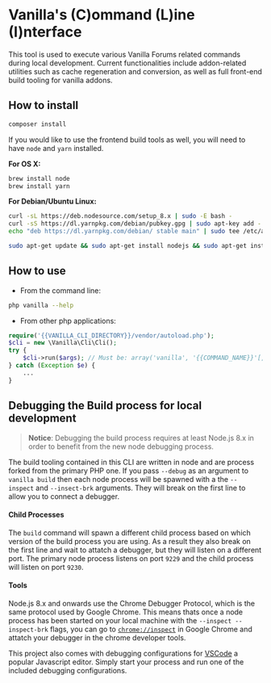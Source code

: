 # Vanilla's (C)ommand (L)ine (I)nterface

This tool is used to execute various Vanilla Forums related commands during local development.
Current functionalities include addon-related utilities such as cache regeneration and conversion,
as well as full front-end build tooling for vanilla addons.

## How to install

```bash
composer install
```

If you would like to use the frontend build tools as well, you will need to have `node` and `yarn` installed.

**For OS X:**
```bash
brew install node
brew install yarn
```

**For Debian/Ubuntu Linux:**
```bash
curl -sL https://deb.nodesource.com/setup_8.x | sudo -E bash -
curl -sS https://dl.yarnpkg.com/debian/pubkey.gpg | sudo apt-key add -
echo "deb https://dl.yarnpkg.com/debian/ stable main" | sudo tee /etc/apt/sources.list.d/yarn.list

sudo apt-get update && sudo apt-get install nodejs && sudo apt-get install yarn
```

## How to use

- From the command line:
```bash
php vanilla --help
```
- From other php applications:
```php
require('{{VANILLA_CLI_DIRECTORY}}/vendor/autoload.php');
$cli = new \Vanilla\Cli\Cli();
try {
    $cli->run($args); // Must be: array('vanilla', '{{COMMAND_NAME}}'[, options...])
} catch (Exception $e) {
    ...
}
```

## Debugging the Build process for local development

> **Notice**: Debugging the build process requires at least Node.js 8.x in order to benefit from the new node debugging process.

The build tooling contained in this CLI are written in node and are process forked from the primary PHP one. If you pass `--debug` as an argument to `vanilla build` then each node process will be spawned with a the `--inspect` and `--insect-brk` arguments. They will break on the first line to allow you to connect a debugger.

#### Child Processes 
The `build` command will spawn a different child process based on which version of the build process you are using. As a result they also break on the first line and wait to attatch a debugger, but they will listen on a different port. The primary node process listens on port `9229` and the child process will listen on port `9230`.

#### Tools
Node.js 8.x and onwards use the Chrome Debugger Protocol, which is the same protocol used by Google Chrome. This means thats once a node process has been started on your local machine with the `--inspect --inspect-brk` flags, you can go to [`chrome://inspect`](chrome://inspect) in Google Chrome and attatch your debugger in the chrome developer tools.

This project also comes with debugging configurations for [VSCode](https://code.visualstudio.com/) a popular Javascript editor. Simply start your process and run one of the included debugging configurations.

